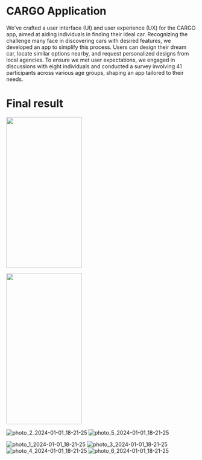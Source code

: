 # CARGO Application
We've crafted a user interface (UI) and user experience (UX) for the CARGO app, aimed at aiding individuals in finding their ideal car. Recognizing the challenge many face in discovering cars with desired features, we developed an app to simplify this process. Users can design their dream car, locate similar options nearby, and request personalized designs from local agencies. To ensure we met user expectations, we engaged in discussions with eight individuals and conducted a survey involving 41 participants across various age groups, shaping an app tailored to their needs.


# Final result 
<img src="[https://camo.githubusercontent.com/..." data-canonical-src="https://gyazo.com/eb5c5741b6a9a16c692170a41a49c858.png](https://github.com/Danaaldawood/CARGO-Application/blob/main/photo_1.jpg
)" width="200" height="400" />


<img src="https://camo.githubusercontent.com/..." data-canonical-src="https://gyazo.com/eb5c5741b6a9a16c692170a41a49c858.png" width="200" height="400" />

![photo_2_2024-01-01_18-21-25](https://github.com/Danaaldawood/CARGO-Application/assets/137423752/af86c41a-9392-44e3-8a56-e8c55747fd3f)
![photo_5_2024-01-01_18-21-25](https://github.com/Danaaldawood/CARGO-Application/assets/137423752/4621f383-87e8-4591-9536-6f54cc24557e)

![photo_1_2024-01-01_18-21-25](https://github.com/Danaaldawood/CARGO-Application/assets/137423752/fde50cc2-2076-44fd-a487-7ed3881f5a85)
![photo_3_2024-01-01_18-21-25](https://github.com/Danaaldawood/CARGO-Application/assets/137423752/a529e354-8abb-4d71-80f7-157929bb1720)
![photo_4_2024-01-01_18-21-25](https://github.com/Danaaldawood/CARGO-Application/assets/137423752/aa27e04d-98ee-44dd-a432-c18522978bd4)
![photo_6_2024-01-01_18-21-25](https://github.com/Danaaldawood/CARGO-Application/assets/137423752/fdd2d5ed-2558-4c0a-8c3b-5fcfe8d4d08a)
